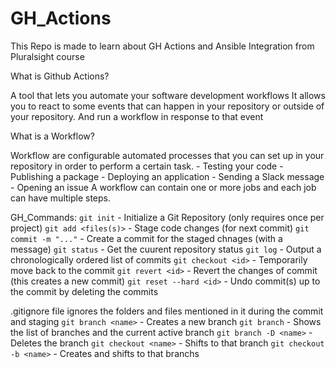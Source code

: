 # GH_Actions
This Repo is made to learn about GH Actions and Ansible Integration from Pluralsight course

What is Github Actions?

A tool that lets you automate your software development workflows
It allows you to react to some events that can happen in your repository or outside of your repository. And run a workflow in response to that event

What is a Workflow?

Workflow are configurable automated processes that you can set up in your repository in order to perform a certain task.
    - Testing your code
    - Publishing a package
    - Deploying an application
    - Sending a Slack message
    - Opening an issue
A workflow can contain one or more jobs and each job can have multiple steps.


GH_Commands:
`git init` - Initialize a Git Repository (only requires once per project)
`git add <files(s)>` - Stage code changes (for next commit)
`git commit -m "..."` - Create a commit for the staged chnages (with a message)
`git status` - Get the cuurent repository status
`git log` - Output a chronologically ordered list of commits
`git checkout <id>` - Temporarily move back to the commit <id>
`git revert <id>` - Revert the changes of commit <id> (this creates a new commit)
`git reset --hard <id>` - Undo commit(s) up to the commit <id> by deleting the commits


.gitignore file ignores the folders and files mentioned in it during the commit and staging
`git branch <name>` - Creates a new branch
`git branch` - Shows the list of branches and the current active branch
`git branch -D <name>` - Deletes the branch
`git checkout <name>` - Shifts to that branch
`git checkout -b <name>` - Creates and shifts to that branchs